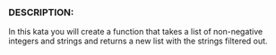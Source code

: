 ### DESCRIPTION:
In this kata you will create a function that takes a list of non-negative integers and strings and returns a new list with the strings filtered out.
